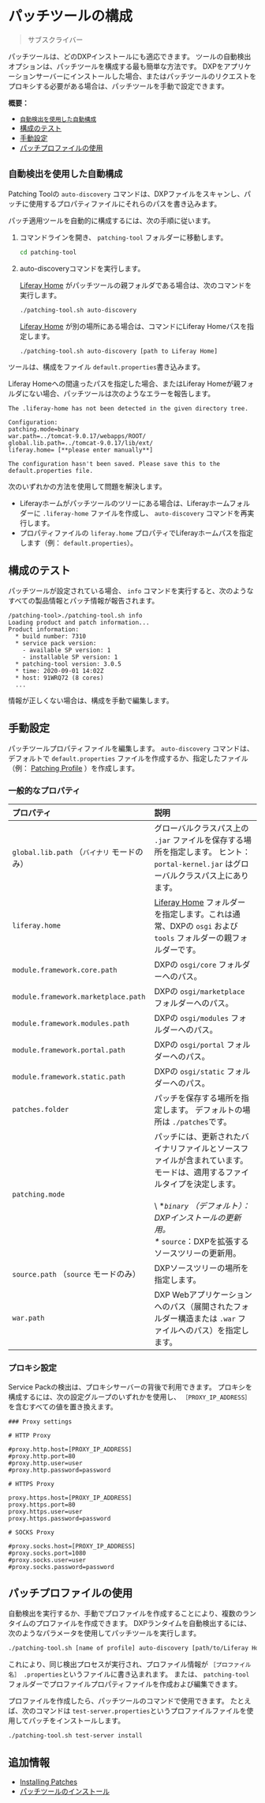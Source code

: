 # パッチツールの構成

> サブスクライバー

パッチツールは、どのDXPインストールにも適応できます。 ツールの自動検出オプションは、パッチツールを構成する最も簡単な方法です。 DXPをアプリケーションサーバーにインストールした場合、またはパッチツールのリクエストをプロキシする必要がある場合は、パッチツールを手動で設定できます。

**概要：**

* [`自動検出を使用した自動構成`](#automatic-configuration-using-auto-discovery)
* [構成のテスト](#testing-the-configuration)
* [手動設定](#manual-configuration)
* [パッチプロファイルの使用](#using-patching-profiles)

<a name="automatic-configuration-using-auto-discovery" />

<a name="automatic-configuration-using-auto-discovery" />

## `自動検出を使用した自動構成`

Patching Toolの `auto-discovery` コマンドは、DXPファイルをスキャンし、パッチに使用するプロパティファイルにそれらのパスを書き込みます。

パッチ適用ツールを自動的に構成するには、次の手順に従います。

1. コマンドラインを開き、 `patching-tool` フォルダーに移動します。

    ```bash
    cd patching-tool
    ```

1. auto-discoveryコマンドを実行します。

    [Liferay Home](../../reference/liferay-home.md) がパッチツールの親フォルダである場合は、次のコマンドを実行します。

    ```bash
    ./patching-tool.sh auto-discovery
    ```

    [Liferay Home](../../reference/liferay-home.md) が別の場所にある場合は、コマンドにLiferay Homeパスを指定します。

    ```bash
    ./patching-tool.sh auto-discovery [path to Liferay Home]
    ```

ツールは、構成をファイル `default.properties`書き込みます。

Liferay Homeへの間違ったパスを指定した場合、またはLiferay Homeが親フォルダにない場合、パッチツールは次のようなエラーを報告します。

    The .liferay-home has not been detected in the given directory tree.
    
    Configuration:
    patching.mode=binary
    war.path=../tomcat-9.0.17/webapps/ROOT/
    global.lib.path=../tomcat-9.0.17/lib/ext/
    liferay.home= [**please enter manually**]
    
    The configuration hasn't been saved. Please save this to the default.properties file.

次のいずれかの方法を使用して問題を解決します。

* Liferayホームがパッチツールのツリーにある場合は、Liferayホームフォルダーに `.liferay-home` ファイルを作成し、 `auto-discovery` コマンドを再実行します。
* プロパティファイルの `liferay.home` プロパティでLiferayホームパスを指定します（例： `default.properties`）。

<a name="testing-the-configuration" />

<a name="testing-the-configuration" />

## 構成のテスト

パッチツールが設定されている場合、 `info` コマンドを実行すると、次のようなすべての製品情報とパッチ情報が報告されます。

```
/patching-tool>./patching-tool.sh info
Loading product and patch information...
Product information:
  * build number: 7310
  * service pack version:
    - available SP version: 1
    - installable SP version: 1
  * patching-tool version: 3.0.5
  * time: 2020-09-01 14:02Z
  * host: 91WRQ72 (8 cores)
  ...
```

情報が正しくない場合は、構成を手動で編集します。

<a name="manual-configuration" />

## 手動設定

パッチツールプロパティファイルを編集します。 `auto-discovery` コマンドは、デフォルトで `default.properties` ファイルを作成するか、指定したファイル（例： [Patching Profile](#using-patching-profiles) ）を作成します。

<a name="general-properties" />

### 一般的なプロパティ

| プロパティ                               | 説明                                                                                                                                                                  |
|:----------------------------------- |:------------------------------------------------------------------------------------------------------------------------------------------------------------------- |
| `global.lib.path` （`バイナリ` モードのみ）    | グローバルクラスパス上の `.jar` ファイルを保存する場所を指定します。 ヒント： `portal-kernel.jar` はグローバルクラスパス上にあります。                                                                                  |
| `liferay.home`                      | [Liferay Home](../../reference/liferay-home.md) フォルダーを指定します。これは通常、DXPの `osgi` および `tools` フォルダーの親フォルダーです。                                                           |
| `module.framework.core.path`        | DXPの `osgi/core` フォルダーへのパス。                                                                                                                                         |
| `module.framework.marketplace.path` | DXPの `osgi/marketplace` フォルダーへのパス。                                                                                                                                  |
| `module.framework.modules.path`     | DXPの `osgi/modules` フォルダーへのパス。                                                                                                                                      |
| `module.framework.portal.path`      | DXPの `osgi/portal` フォルダーへのパス。                                                                                                                                       |
| `module.framework.static.path`      | DXPの `osgi/static` フォルダーへのパス。                                                                                                                                       |
| `patches.folder`                    | パッチを保存する場所を指定します。 デフォルトの場所は `./patches`です。                                                                                                                          |
| `patching.mode`                     | パッチには、更新されたバイナリファイルとソースファイルが含まれています。 モードは、適用するファイルタイプを決定します。<br><br>\ **` binary ` （デフォルト）：DXPインストールの更新用。<br>\** ` source `：DXPを拡張するソースツリーの更新用。 |
| `source.path` （`source` モードのみ）      | DXPソースツリーの場所を指定します。                                                                                                                                                 |
| `war.path`                          | DXP Webアプリケーションへのパス（展開されたフォルダー構造または `.war` ファイルへのパス）を指定します。                                                                                                         |

<a name="proxy-settings" />

### プロキシ設定

Service Packの検出は、プロキシサーバーの背後で利用できます。 プロキシを構成するには、次の設定グループのいずれかを使用し、 `［PROXY_IP_ADDRESS］`を含むすべての値を置き換えます。

```properties
### Proxy settings

# HTTP Proxy

#proxy.http.host=[PROXY_IP_ADDRESS]
#proxy.http.port=80
#proxy.http.user=user
#proxy.http.password=password

# HTTPS Proxy

proxy.https.host=[PROXY_IP_ADDRESS]
proxy.https.port=80
proxy.https.user=user
proxy.https.password=password

# SOCKS Proxy

#proxy.socks.host=[PROXY_IP_ADDRESS]
#proxy.socks.port=1080
#proxy.socks.user=user
#proxy.socks.password=password
```

<a name="using-patching-profiles" />

## パッチプロファイルの使用

自動検出を実行するか、手動でプロファイルを作成することにより、複数のランタイムのプロファイルを作成できます。 DXPランタイムを自動検出するには、次のようなパラメータを使用してパッチツールを実行します。

```bash
./patching-tool.sh [name of profile] auto-discovery [path/to/Liferay Home]
```

これにより、同じ検出プロセスが実行され、プロファイル情報が `［プロファイル名］ .properties`というファイルに書き込まれます。 または、 `patching-tool` フォルダーでプロファイルプロパティファイルを作成および編集できます。

プロファイルを作成したら、パッチツールのコマンドで使用できます。 たとえば、次のコマンドは `test-server.properties`というプロファイルファイルを使用してパッチをインストールします。

```bash
./patching-tool.sh test-server install
```

<a name="additional-information" />

## 追加情報

* [Installing Patches](./installing-patches.md)
* [パッチツールのインストール](./installing-the-patching-tool.md)
